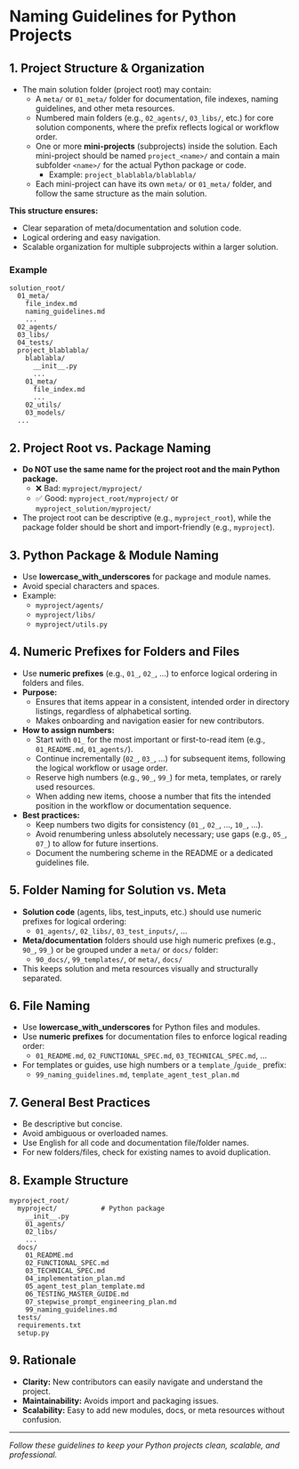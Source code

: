 # Naming Guidelines for Python Projects

## 1. Project Structure & Organization

- The main solution folder (project root) may contain:
  - A `meta/` or `01_meta/` folder for documentation, file indexes, naming guidelines, and other meta resources.
  - Numbered main folders (e.g., `02_agents/`, `03_libs/`, etc.) for core solution components, where the prefix reflects logical or workflow order.
  - One or more **mini-projects** (subprojects) inside the solution. Each mini-project should be named `project_<name>/` and contain a main subfolder `<name>/` for the actual Python package or code.
    - Example: `project_blablabla/blablabla/`
  - Each mini-project can have its own `meta/` or `01_meta/` folder, and follow the same structure as the main solution.

**This structure ensures:**
- Clear separation of meta/documentation and solution code.
- Logical ordering and easy navigation.
- Scalable organization for multiple subprojects within a larger solution.

### Example

```
solution_root/
  01_meta/
    file_index.md
    naming_guidelines.md
    ...
  02_agents/
  03_libs/
  04_tests/
  project_blablabla/
    blablabla/
      __init__.py
      ...
    01_meta/
      file_index.md
      ...
    02_utils/
    03_models/
  ...
```

## 2. Project Root vs. Package Naming
- **Do NOT use the same name for the project root and the main Python package.**
  - ❌ Bad: `myproject/myproject/`
  - ✅ Good: `myproject_root/myproject/` or `myproject_solution/myproject/`
- The project root can be descriptive (e.g., `myproject_root`), while the package folder should be short and import-friendly (e.g., `myproject`).

## 3. Python Package & Module Naming
- Use **lowercase_with_underscores** for package and module names.
- Avoid special characters and spaces.
- Example:
  - `myproject/agents/`
  - `myproject/libs/`
  - `myproject/utils.py`

## 4. Numeric Prefixes for Folders and Files
- Use **numeric prefixes** (e.g., `01_`, `02_`, ...) to enforce logical ordering in folders and files.
- **Purpose:**
  - Ensures that items appear in a consistent, intended order in directory listings, regardless of alphabetical sorting.
  - Makes onboarding and navigation easier for new contributors.
- **How to assign numbers:**
  - Start with `01_` for the most important or first-to-read item (e.g., `01_README.md`, `01_agents/`).
  - Continue incrementally (`02_`, `03_`, ...) for subsequent items, following the logical workflow or usage order.
  - Reserve high numbers (e.g., `90_`, `99_`) for meta, templates, or rarely used resources.
  - When adding new items, choose a number that fits the intended position in the workflow or documentation sequence.
- **Best practices:**
  - Keep numbers two digits for consistency (`01_`, `02_`, ..., `10_`, ...).
  - Avoid renumbering unless absolutely necessary; use gaps (e.g., `05_`, `07_`) to allow for future insertions.
  - Document the numbering scheme in the README or a dedicated guidelines file.

## 5. Folder Naming for Solution vs. Meta
- **Solution code** (agents, libs, test_inputs, etc.) should use numeric prefixes for logical ordering:
  - `01_agents/`, `02_libs/`, `03_test_inputs/`, ...
- **Meta/documentation** folders should use high numeric prefixes (e.g., `90_`, `99_`) or be grouped under a `meta/` or `docs/` folder:
  - `90_docs/`, `99_templates/`, or `meta/`, `docs/`
- This keeps solution and meta resources visually and structurally separated.

## 6. File Naming
- Use **lowercase_with_underscores** for Python files and modules.
- Use **numeric prefixes** for documentation files to enforce logical reading order:
  - `01_README.md`, `02_FUNCTIONAL_SPEC.md`, `03_TECHNICAL_SPEC.md`, ...
- For templates or guides, use high numbers or a `template_`/`guide_` prefix:
  - `99_naming_guidelines.md`, `template_agent_test_plan.md`

## 7. General Best Practices
- Be descriptive but concise.
- Avoid ambiguous or overloaded names.
- Use English for all code and documentation file/folder names.
- For new folders/files, check for existing names to avoid duplication.

## 8. Example Structure
```
myproject_root/
  myproject/           # Python package
    __init__.py
    01_agents/
    02_libs/
    ...
  docs/
    01_README.md
    02_FUNCTIONAL_SPEC.md
    03_TECHNICAL_SPEC.md
    04_implementation_plan.md
    05_agent_test_plan_template.md
    06_TESTING_MASTER_GUIDE.md
    07_stepwise_prompt_engineering_plan.md
    99_naming_guidelines.md
  tests/
  requirements.txt
  setup.py
```

## 9. Rationale
- **Clarity:** New contributors can easily navigate and understand the project.
- **Maintainability:** Avoids import and packaging issues.
- **Scalability:** Easy to add new modules, docs, or meta resources without confusion.

---

*Follow these guidelines to keep your Python projects clean, scalable, and professional.* 